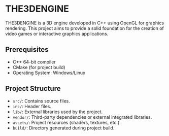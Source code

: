 # THE3DENGINE

THE3DENGINE is a 3D engine developed in C++ using OpenGL for graphics rendering. This project aims to provide a solid foundation for the creation of video games or interactive graphics applications.

## Prerequisites

- C++ 64-bit compiler
- CMake (for project build)
- Operating System: Windows/Linux

## Project Structure

- `src/`: Contains source files.
- `inc/`: Header files.
- `lib/`: External libraries used by the project.
- `vendor/`: Third-party dependencies or external integrated libraries.
- `assets/`: Project resources (shaders, textures, etc.).
- `build/`: Directory generated during project build.
